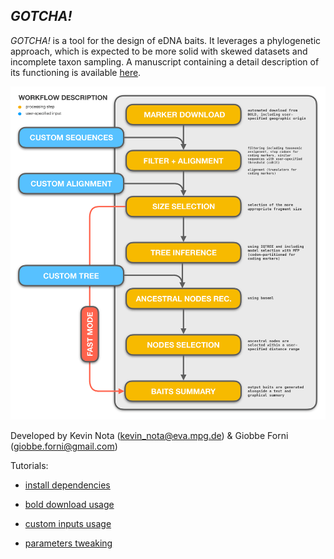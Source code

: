 ## _GOTCHA!_

_GOTCHA!_ is a tool for the design of eDNA baits. It leverages a phylogenetic approach, which is expected to be more solid 
with skewed datasets and incomplete taxon sampling. A manuscript containing a detail description of its functioning is available [here]().

![alt text](https://github.com/Kevinnota/gotcha/blob/main/workflow.jpg)

Developed by Kevin Nota (kevin_nota@eva.mpg.de) & Giobbe Forni (giobbe.forni@gmail.com)



Tutorials:

- [install dependencies](https://github.com/Kevinnota/gotcha/blob/main/1.md)

- [bold download usage](https://github.com/Kevinnota/gotcha/blob/main/2.md)

- [custom inputs usage](https://github.com/Kevinnota/gotcha/blob/main/3.md)

- [parameters tweaking](https://github.com/Kevinnota/gotcha/blob/main/4.md)
